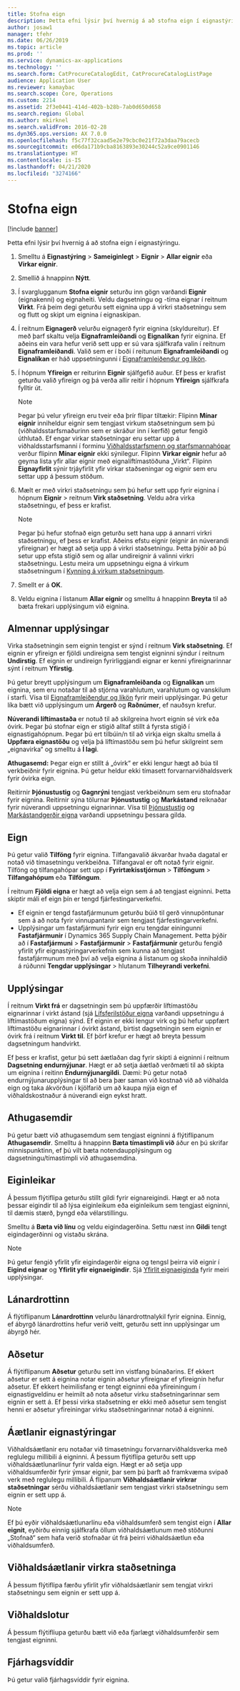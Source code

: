 ```yaml
---
title: Stofna eign
description: Þetta efni lýsir því hvernig á að stofna eign í eignastýringu.
author: josaw1
manager: tfehr
ms.date: 06/26/2019
ms.topic: article
ms.prod: ''
ms.service: dynamics-ax-applications
ms.technology: ''
ms.search.form: CatProcureCatalogEdit, CatProcureCatalogListPage
audience: Application User
ms.reviewer: kamaybac
ms.search.scope: Core, Operations
ms.custom: 2214
ms.assetid: 2f3e0441-414d-402b-b28b-7ab0d650d658
ms.search.region: Global
ms.author: mkirknel
ms.search.validFrom: 2016-02-28
ms.dyn365.ops.version: AX 7.0.0
ms.openlocfilehash: f5c77f32caad5e2e79cbc0e21f72a3daa79acecb
ms.sourcegitcommit: e06da171b9cba8163893e30244c52a9ce0901146
ms.translationtype: HT
ms.contentlocale: is-IS
ms.lasthandoff: 04/21/2020
ms.locfileid: "3274166"
---
```

# <a name="create-an-asset"></a>Stofna eign

[!include [banner](../../includes/banner.md)]

 

Þetta efni lýsir því hvernig á að stofna eign í eignastýringu.

1. Smelltu á **Eignastýring** > **Sameiginlegt** > **Eignir** > **Allar eignir** eða **Virkar eignir**.
2. Smellið á hnappinn **Nýtt**.
3. Í svarglugganum **Stofna eignir** seturðu inn gögn varðandi **Eignir** (eignakenni) og eignaheiti. Veldu dagsetningu og -tíma eignar í reitnum **Virkt**. Frá þeim degi geturðu sett eignina upp á virkri staðsetningu sem og flutt og skipt um eignina í eignaskipan.
4. Í reitnum **Eignagerð** velurðu eignagerð fyrir eignina (skyldureitur). Ef með þarf skaltu velja **Eignaframleiðandi** og **Eignalíkan** fyrir eignina. Ef aðeins ein vara hefur verið sett upp er sú vara sjálfkrafa valin í reitnum **Eignaframleiðandi**. Valið sem er í boði í reitunum **Eignaframleiðandi** og **Eignalíkan** er háð uppsetningunni í [Eignaframleiðendur og líkön](../setup-for-objects/product-and-model.md).
5. Í hópnum **Yfireign** er reiturinn **Eignir** sjálfgefið auður. Ef þess er krafist geturðu valið yfireign og þá verða allir reitir í hópnum **Yfireign** sjálfkrafa fylltir út.
    >[!NOTE]  
    >Þegar þú velur yfireign eru tveir eða þrír flipar tiltækir: Flipinn **Mínar eignir** inniheldur eignir sem tengjast virkum staðsetningum sem þú (viðhaldsstarfsmaðurinn sem er skráður inn í kerfið) getur fengið úthlutað. Ef engar virkar staðsetningar eru settar upp á viðhaldsstarfsmanni í forminu [Viðhaldsstarfsmenn og starfsmannahópar](../setup-for-objects/workers-and-worker-groups.md) verður flipinn **Mínar eignir** ekki sýnilegur. Flipinn **Virkar eignir** hefur að geyma lista yfir allar eignir með eignalíftímastöðuna „Virkt“. Flipinn **Eignayfirlit** sýnir trjáyfirlit yfir virkar staðseningar og eignir sem eru settar upp á þessum stöðum.

6. Mælt er með virkri staðsetningu sem þú hefur sett upp fyrir eignina í hópnum **Eignir** > reitnum **Virk staðsetning**. Veldu aðra virka staðsetningu, ef þess er krafist.

    >[!NOTE]
    >Þegar þú hefur stofnað eign geturðu sett hana upp á annarri virkri staðsetningu, ef þess er krafist. Aðeins efstu eignir (eignir án núverandi yfireignar) er hægt að setja upp á virkri staðsetningu. Þetta þýðir að þú setur upp efsta stigið sem og allar undireignir á valinni virkri staðsetningu. Lestu meira um uppsetningu eigna á virkum staðsetningum í [Kynning á virkum staðsetningum](../functional-locations/introduction-to-functional-locations.md).

7. Smellt er á **OK**.
8. Veldu eignina í listanum **Allar eignir** og smelltu á hnappinn **Breyta** til að bæta frekari upplýsingum við eignina.

## <a name="general-information"></a>Almennar upplýsingar

Virka staðsetningin sem eignin tengist er sýnd í reitnum **Virk staðsetning**. Ef eignin er yfireign er fjöldi undireigna sem tengist eigninni sýndur í reitnum **Undirstig**. Ef eignin er undireign fyrirliggjandi eignar er kenni yfireignarinnar sýnt í reitnum **Yfirstig**.

Þú getur breytt upplýsingum um **Eignaframleiðanda** og **Eignalíkan** um eignina, sem eru notaðar til að stjórna varahlutum, varahlutum og vanskilum í starfi. Vísa til [Eignaframleiðendur og líkön](../setup-for-objects/product-and-model.md) fyrir meiri upplýsingar. Þú getur líka bætt við upplýsingum um **Árgerð** og **Raðnúmer**, ef nauðsyn krefur.

**Núverandi líftímastaða** er notuð til að skilgreina hvort eignin sé virk eða óvirk. Þegar þú stofnar eign er stigið alltaf stillt á fyrsta stigið í eignastigahópnum. Þegar þú ert tilbúin/n til að virkja eign skaltu smella á **Uppfæra eignastöðu** og velja þá líftímastöðu sem þú hefur skilgreint sem „eignavirka“ og smelltu á **Í lagi**.

**Athugasemd:** Þegar eign er stillt á „óvirk“ er ekki lengur hægt að búa til verkbeiðnir fyrir eignina. Þú getur heldur ekki tímasett forvarnarviðhaldsverk fyrir óvirka eign.

Reitirnir **Þjónustustig** og **Gagnrýni** tengjast verkbeiðnum sem eru stofnaðar fyrir eignina. Reitirnir sýna tölurnar **Þjónustustig** og **Markástand** reiknaðar fyrir núverandi uppsetningu eignarinnar. Vísa til [Þjónustustig](../setup-for-objects/object-priorities.md) og [Markástandgerðir eigna](../setup-for-objects/object-criticalities.md) varðandi uppsetningu þessara gilda.

## <a name="asset"></a>Eign

Þú getur valið **Tilföng** fyrir eignina. Tilfangavalið ákvarðar hvaða dagatal er notað við tímasetningu verkbeiðna. Tilfangaval er oft notað fyrir eignir. Tilföng og tilfangahópar sett upp í **Fyrirtækisstjórnun** > **Tilföngum** > **Tilfangahópum** eða **Tilföngum**.

Í reitnum **Fjöldi eigna** er hægt að velja eign sem á að tengjast eigninni. Þetta skiptir máli ef eign þín er tengd fjárfestingarverkefni.

- Ef eignin er tengd fastafjármunum geturðu búið til gerð vinnupöntunar sem á að nota fyrir vinnupantanir sem tengjast fjárfestingarverkefni. 
- Upplýsingar um fastafjármuni fyrir eign eru tengdar einingunni **Fastafjármunir** í Dynamics 365 Supply Chain Management. Þetta þýðir að í **Fastafjármuni** > **Fastafjármunir** > **Fastafjármunir** geturðu fengið yfirlit yfir eignastýringarverkefnin sem kunna að tengjast fastafjármunum með því að velja eignina á listanum og skoða innihaldið á rúðunni **Tengdar upplýsingar** > hlutanum **Tilheyrandi verkefni**.


## <a name="details"></a>Upplýsingar

Í reitnum **Virkt frá** er dagsetningin sem þú uppfærðir líftímastöðu eignarinnar í virkt ástand (sjá [Lífsferilstöður eigna](../setup-for-objects/object-stages.md) varðandi uppsetningu á líftímastöðum eigna) sýnd. Ef eignin er ekki lengur virk og þú hefur uppfært líftímastöðu eignarinnar í óvirkt ástand, birtist dagsetningin sem eignin er óvirk frá í reitnum **Virkt til**. Ef þörf krefur er hægt að breyta þessum dagsetningum handvirkt.

Ef þess er krafist, getur þú sett áætlaðan dag fyrir skipti á eigninni í reitnum **Dagsetning endurnýjunar**. Hægt er að setja áætlað verðmæti til að skipta um eignina í reitinn **Endurnýjunargildi**. Dæmi: Þú getur notað endurnýjunarupplýsingar til að bera þær saman við kostnað við að viðhalda eign og taka ákvörðun í kjölfarið um að kaupa nýja eign ef viðhaldskostnaður á núverandi eign eykst hratt.

## <a name="notes"></a>Athugasemdir

Þú getur bætt við athugasemdum sem tengjast eigninni á flýtiflipanum **Athugasemdir**. Smelltu á hnappinn **Bæta tímastimpli við** áður en þú skrifar minnispunktinn, ef þú vilt bæta notendaupplýsingum og dagsetningu/tímastimpli við athugasemdina.

## <a name="attributes"></a>Eiginleikar

Á þessum flýtiflipa geturðu stillt gildi fyrir eignareigindi. Hægt er að nota þessar eigindir til að lýsa eiginleikum eða eiginleikum sem tengjast eigninni, til dæmis stærð, þyngd eða vélarstillingu.

Smelltu á **Bæta við línu** og veldu eigindagerðina. Settu næst inn **Gildi** tengt eigindagerðinni og vistaðu skrána.

>[!NOTE] 
>Þú getur fengið yfirlit yfir eigindagerðir eigna og tengsl þeirra við eignir í **Eigind eignar** og **Yfirlit yfir eignaeigindir**. Sjá [Yfirlit eignaeiginda](../objects/object-specification-overview.md) fyrir meiri upplýsingar.

## <a name="vendor"></a>Lánardrottinn

Á flýtiflipanum **Lánardrottinn** velurðu lánardrottnalykil fyrir eignina. Einnig, ef ábyrgð lánardrottins hefur verið veitt, geturðu sett inn upplýsingar um ábyrgð hér.

## <a name="address"></a>Aðsetur

Á flýtiflipanum **Aðsetur** geturðu sett inn vistfang búnaðarins. Ef ekkert aðsetur er sett á eignina notar eignin aðsetur yfireignar ef yfireignin hefur aðsetur. Ef ekkert heimilisfang er tengt eigninni eða yfireiningum í eignastigveldinu er heimilt að nota aðsetur virku staðsetningarinnar sem eignin er sett á. Ef þessi virka staðsetning er ekki með aðsetur sem tengist henni er aðsetur yfireiningar virku staðsetningarinnar notað á eigninni.

## <a name="asset-management-plans"></a>Áætlanir eignastýringar

Viðhaldsáætlanir eru notaðar við tímasetningu forvarnarviðhaldsverka með reglulegu millibili á eigninni. Á þessum flýtiflipa geturðu sett upp viðhaldsáætlunarlínur fyrir valda eign. Hægt er að setja upp viðhaldsumferðir fyrir ýmsar eignir, þar sem þú þarft að framkvæma svipað verk með reglulegu millibili. Á flipanum **Viðhaldsáætlanir virkrar staðsetningar** sérðu viðhaldsáætlanir sem tengjast virkri staðsetningu sem eignin er sett upp á.

>[!NOTE]
>Ef þú eyðir viðhaldsáætlunarlínu eða viðhaldsumferð sem tengist eign í **Allar eignit**, eyðirðu einnig sjálfkrafa öllum viðhaldsáætlunum með stöðunni „Stofnað“ sem hafa verið stofnaðar út frá þeirri viðhaldsáætlun eða viðhaldsumferð.

## <a name="functional-location-maintenance-plans"></a>Viðhaldsáætlanir virkra staðsetninga

Á þessum flýtiflipa færðu yfirlit yfir viðhaldsáætlanir sem tengjat virkri staðsetningu sem eignin er sett upp á.

## <a name="maintenance-rounds"></a>Viðhaldslotur

Á þessum flýtifliupa geturðu bætt við eða fjarlægt viðhaldsumferðir sem tengjast eigninni.

## <a name="financial-dimensions"></a>Fjárhagsvíddir

Þú getur valið fjárhagsvíddir fyrir eignina.
